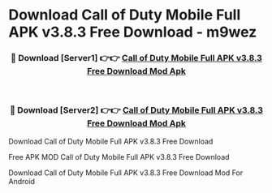 # Download Call of Duty Mobile Full APK v3.8.3 Free Download - m9wez



<div align="center">
<h3>🔴 Download [Server1] 👉👉 <a href="https://momento.my/?title=Call_of_Duty_Mobile_Full_APK_v3.8.3_Free_Download">Call of Duty Mobile Full APK v3.8.3 Free Download Mod Apk</a></h3><br>

<h3>🔴 Download [Server2] 👉👉 <a href="https://momento.my/?title=Call_of_Duty_Mobile_Full_APK_v3.8.3_Free_Download">Call of Duty Mobile Full APK v3.8.3 Free Download Mod Apk</a></h3>
</div>



Download Call of Duty Mobile Full APK v3.8.3 Free Download 

Free APK MOD Call of Duty Mobile Full APK v3.8.3 Free Download 

Download Call of Duty Mobile Full APK v3.8.3 Free Download Mod For Android
